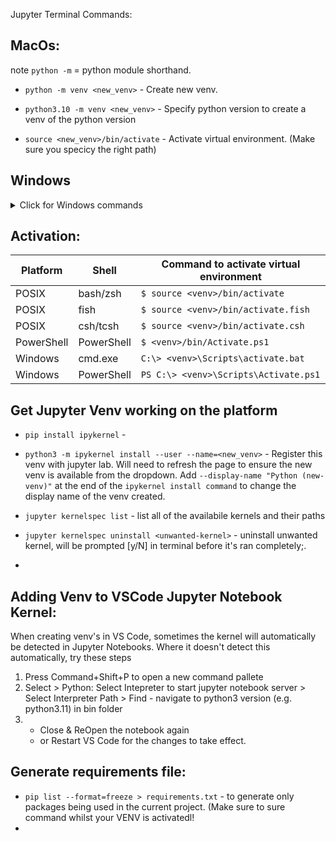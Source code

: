 Jupyter Terminal Commands:

## MacOs:
note `python -m` = python module shorthand.

- `python -m venv <new_venv>` - Create new venv.
- `python3.10 -m venv <new_venv>` - Specify python version to create a venv of the python version

- `source <new_venv>/bin/activate` -  Activate virtual environment. (Make sure you specicy the right path)

## Windows
<details>
  <summary>Click for Windows commands</summary>
  1. `python -m venv {path_to_your_folder}/{venv_name}'
</details>

## Activation:

| Platform | Shell | Command to activate virtual environment |
|----------|-------|-----------------------------------------|
| POSIX   | bash/zsh | `$ source <venv>/bin/activate` |
| POSIX   | fish | `$ source <venv>/bin/activate.fish` |
| POSIX   | csh/tcsh | `$ source <venv>/bin/activate.csh` |
| PowerShell | PowerShell | `$ <venv>/bin/Activate.ps1` |
| Windows | cmd.exe | `C:\> <venv>\Scripts\activate.bat` |
| Windows | PowerShell | `PS C:\> <venv>\Scripts\Activate.ps1` |

## Get Jupyter Venv working on the platform

- `pip install ipykernel` - 
- `python3 -m ipykernel install --user --name=<new_venv>` - Register this venv with jupyter lab. Will need to refresh the page to ensure the new venv is available from the dropdown. Add `--display-name "Python (new-venv)"` at the end of the `ipykernel install command` to change the display name of the venv created.


- `jupyter kernelspec list` - list all of the availabile kernels and their paths
- `jupyter kernelspec uninstall <unwanted-kernel>` - uninstall unwanted kernel, will be prompted [y/N] in terminal before it's ran completely;.
- 

## Adding Venv to VSCode Jupyter Notebook Kernel:
When creating venv's in VS Code, sometimes the kernel will automatically be detected in Jupyter Notebooks. Where it doesn't detect this automatically, try these steps

1) Press Command+Shift+P to open a new command pallete
2) Select > Python: Select Intepreter to start jupyter notebook server
          > Select Interpreter Path
          > Find - navigate to python3 version (e.g. python3.11) in bin folder
3) - Close & ReOpen the notebook again
   - or Restart VS Code for the changes to take effect.


## Generate requirements file:

- `pip list --format=freeze > requirements.txt` - to generate only packages being used in the current project. (Make sure to sure command whilst your VENV is activatedl!
- 
